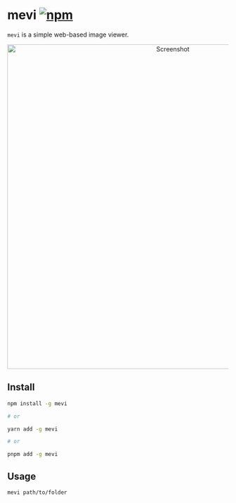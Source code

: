 # mevi [![npm](https://img.shields.io/npm/v/mevi)](https://www.npmjs.com/package/mevi)

`mevi` is a simple web-based image viewer.

<p align="center">
    <img src="https://user-images.githubusercontent.com/18193831/219881838-24cb6f81-0e3c-4bd3-9629-cec53d36e87a.jpg" alt="Screenshot" width="738">
</p>

## Install

```sh
npm install -g mevi

# or

yarn add -g mevi

# or

pnpm add -g mevi
```

## Usage

```sh
mevi path/to/folder
```
